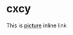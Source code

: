 # cxcy
<p>This is <a href="https://portal.qiniu.com/bucket/aaaa/resource" title="picture">picture</a> inline link</p>
